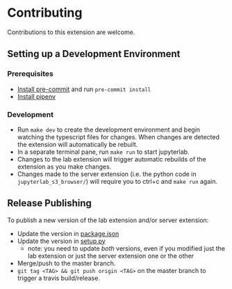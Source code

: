 # Contributing

Contributions to this extension are welcome.

## Setting up a Development Environment

### Prerequisites

- [Install pre-commit](https://pre-commit.com/#installation) and run `pre-commit install`
- [Install pipenv](https://github.com/pypa/pipenv#installation)

### Development

- Run `make dev` to create the development environment and begin watching the typescript files for changes. When changes are detected the extension will automatically be rebuilt.
- In a separate terminal pane, run `make run` to start jupyterlab.
- Changes to the lab extension will trigger automatic rebuilds of the extension as you make changes.
- Changes made to the server extension (i.e. the python code in `jupyterlab_s3_browser/`) will require you to ctrl+c and `make run` again.

## Release Publishing

To publish a new version of the lab extension and/or server extension:

- Update the version in [package.json](package.json)
- Update the version in [setup.py](setup.py)
  - note: you need to update _both_ versions, even if you modified just the lab extension or just the server extension one or the other
- Merge/push to the master branch.
- `git tag <TAG> && git push origin <TAG>` on the master branch to trigger a travis build/release.
